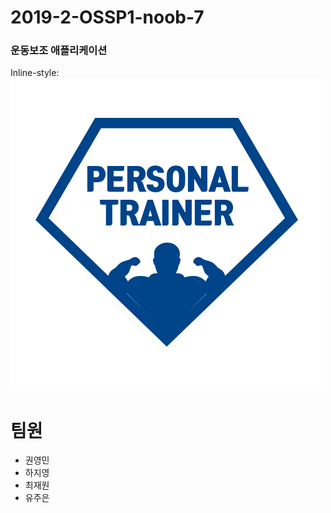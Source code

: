 # 2019-2-OSSP1-noob-7
### 운동보조 애플리케이션

Inline-style:
![alt text](https://github.com/CSID-DGU/2019-2-OSSP1-noob-7/blob/master/android/app/src/main/res/drawable/main_logo.png)

# 팀원
* 권영민
* 하지영
* 최재원
* 유주은
